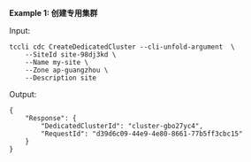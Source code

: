 **Example 1: 创建专用集群**



Input: 

```
tccli cdc CreateDedicatedCluster --cli-unfold-argument  \
    --SiteId site-98dj3kd \
    --Name my-site \
    --Zone ap-guangzhou \
    --Description site
```

Output: 
```
{
    "Response": {
        "DedicatedClusterId": "cluster-gbo27yc4",
        "RequestId": "d39d6c09-44e9-4e80-8661-77b5ff3cbc15"
    }
}
```

